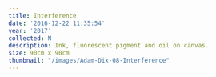 ```yaml
---
title: Interference
date: '2016-12-22 11:35:54'
year: '2017'
collected: N
description: Ink, fluorescent pigment and oil on canvas.
size: 90cm x 90cm
thumbnail: "/images/Adam-Dix-08-Interference"
---
```

